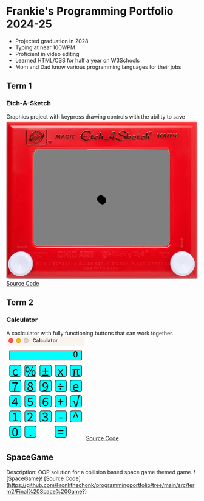 # Frankie's Programming Portfolio 2024-25
* Projected graduation in 2028
* Typing at near 100WPM
* Proficient in video editing
* Learned HTML/CSS for half a year on W3Schools
* Mom and Dad know various programming languages for their jobs

## Term 1
### Etch-A-Sketch
Graphics project with keypress drawing controls with the ability to save
![Running App](https://github.com/Fronkthechonk/programmingportfolio/blob/main/images/etch.png?raw=true)
[Source Code](https://github.com/Fronkthechonk/programmingportfolio/blob/main/src/term1/Etch_a_Sketch/Etch_a_Sketch.pde)
## Term 2
### Calculator
A caclculator with fully functioning buttons that can work together. 
![Running App](https://github.com/Fronkthechonk/programmingportfolio/blob/main/images/calc.png?raw=true) 
[Source Code](https://github.com/Fronkthechonk/programmingportfolio/blob/main/src/term1/Etch_a_Sketch/Etch_a_Sketch.pde)
## SpaceGame
Description: OOP solution for a collision based space game themed game.
![SpaceGame}!
[Source Code] (https://github.com/Fronkthechonk/programmingportfolio/tree/main/src/term2/Final%20Space%20Game?)
